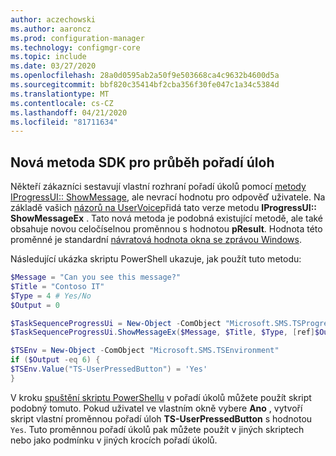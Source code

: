 ```yaml
---
author: aczechowski
ms.author: aaroncz
ms.prod: configuration-manager
ms.technology: configmgr-core
ms.topic: include
ms.date: 03/27/2020
ms.openlocfilehash: 28a0d0595ab2a50f9e503668ca4c9632b4600d5a
ms.sourcegitcommit: bbf820c35414bf2cba356f30fe047c1a34c5384d
ms.translationtype: MT
ms.contentlocale: cs-CZ
ms.lasthandoff: 04/21/2020
ms.locfileid: "81711634"
---
```

## <a name="new-sdk-method-for-task-sequence-progress"></a><a name="bkmk_tsapi"></a>Nová metoda SDK pro průběh pořadí úloh

<!--6448458-->

Někteří zákazníci sestavují vlastní rozhraní pořadí úkolů pomocí [metody IProgressUI:: ShowMessage](../../../../../develop/reference/core/clients/client-classes/iprogressui--showmessage-method.md), ale nevrací hodnotu pro odpověď uživatele. Na základě vašich [názorů na UserVoice](https://configurationmanager.uservoice.com/forums/300492-ideas/suggestions/37304425-tsprogressui-showmessage-enable-output)přidá tato verze metodu **IProgressUI:: ShowMessageEx** . Tato nová metoda je podobná existující metodě, ale také obsahuje novou celočíselnou proměnnou s hodnotou **pResult**. Hodnota této proměnné je standardní [návratová hodnota okna se zprávou Windows](https://docs.microsoft.com/windows/win32/api/winuser/nf-winuser-messagebox#return-value).

Následující ukázka skriptu PowerShell ukazuje, jak použít tuto metodu:

```PowerShell
$Message = "Can you see this message?"
$Title = "Contoso IT"
$Type = 4 # Yes/No
$Output = 0

$TaskSequenceProgressUi = New-Object -ComObject "Microsoft.SMS.TSProgressUI"
$TaskSequenceProgressUi.ShowMessageEx($Message, $Title, $Type, [ref]$Output)

$TSEnv = New-Object -ComObject "Microsoft.SMS.TSEnvironment"
if ($Output -eq 6) {
$TSEnv.Value("TS-UserPressedButton") = 'Yes'
}
```

V kroku [spuštění skriptu PowerShellu](../../../../../osd/understand/task-sequence-steps.md#BKMK_RunPowerShellScript) v pořadí úkolů můžete použít skript podobný tomuto. Pokud uživatel ve vlastním okně vybere **Ano** , vytvoří skript vlastní proměnnou pořadí úloh **TS-UserPressedButton** s hodnotou `Yes`. Tuto proměnnou pořadí úkolů pak můžete použít v jiných skriptech nebo jako podmínku v jiných krocích pořadí úkolů.
